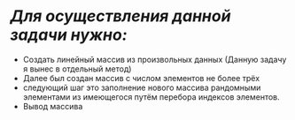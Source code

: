 # *Для осуществления данной задачи нужно:*
 * Создать линейный массив из произвольных данных
(Данную задачу я вынес в отдельный метод)
* Далее был создан массив с числом элементов не более трёх
* следующий шаг это заполнение нового массива рандомными элементами из имеющегося путём перебора индексов элементов.
* Вывод массива 
